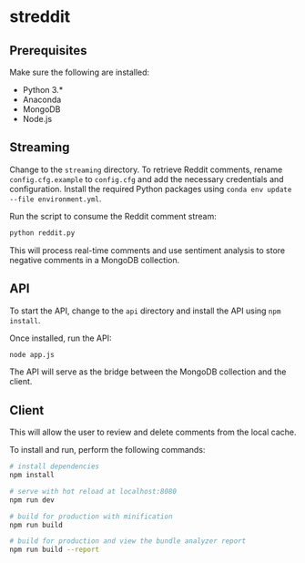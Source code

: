 # streddit

## Prerequisites

Make sure the following are installed:

- Python 3.\*
- Anaconda
- MongoDB
- Node.js

## Streaming

Change to the `streaming` directory. To retrieve Reddit comments, rename
`config.cfg.example` to `config.cfg` and add the necessary credentials and configuration.
Install the required Python packages using `conda env update --file environment.yml`.

Run the script to consume the Reddit comment stream:

```sh
python reddit.py
```

This will process real-time comments and use sentiment analysis to store negative
comments in a MongoDB collection.

## API

To start the API, change to the `api` directory and install the API using `npm install`.

Once installed, run the API:

```sh
node app.js
```

The API will serve as the bridge between the MongoDB collection and the client.

## Client

This will allow the user to review and delete comments from the local cache.

To install and run, perform the following commands:

```bash
# install dependencies
npm install

# serve with hot reload at localhost:8080
npm run dev

# build for production with minification
npm run build

# build for production and view the bundle analyzer report
npm run build --report
```
